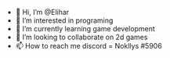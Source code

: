 - 👋 Hi, I’m @Elihar
- 👀 I’m interested in programing
- 🌱 I’m currently learning game development
- 💞️ I’m looking to collaborate on 2d games
- 📫 How to reach me discord = Nokllys #5906

<!---
Elihar/Elihar is a ✨ special ✨ repository because its `README.md` (this file) appears on your GitHub profile.
You can click the Preview link to take a look at your changes.
--->
